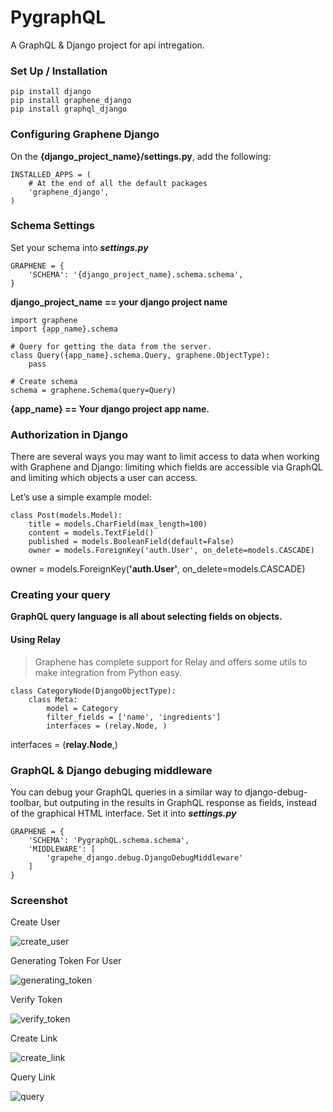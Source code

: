 # PygraphQL
A GraphQL & Django project for api intregation.
### Set Up / Installation
```
pip install django 
pip install graphene_django
pip install graphql_django
```
### Configuring Graphene Django

On the **{django_project_name}/settings.py**, add the following:
```
INSTALLED_APPS = (
    # At the end of all the default packages
    'graphene_django',
)
```
### Schema Settings
Set your schema into **_settings.py_**
```
GRAPHENE = {
    'SCHEMA': '{django_project_name}.schema.schema',
}
```
**django_project_name == your django project name**
```
import graphene
import {app_name}.schema

# Query for getting the data from the server.
class Query({app_name}.schema.Query, graphene.ObjectType):
    pass

# Create schema
schema = graphene.Schema(query=Query)
```
**{app_name} == Your django project app name.**

### Authorization in Django
There are several ways you may want to limit access to data when working with Graphene and Django: 
limiting which fields are accessible via GraphQL and limiting which objects a user can access.

Let’s use a simple example model:
```
class Post(models.Model):
    title = models.CharField(max_length=100)
    content = models.TextField()
    published = models.BooleanField(default=False)
    owner = models.ForeignKey('auth.User', on_delete=models.CASCADE)

```
owner = models.ForeignKey(**'auth.User'**, on_delete=models.CASCADE)

### Creating your query
**GraphQL query language is all about selecting fields on objects.**

#### Using Relay
>Graphene has complete support for Relay and offers some utils to make integration from Python easy.

```.env
class CategoryNode(DjangoObjectType):
    class Meta:
        model = Category
        filter_fields = ['name', 'ingredients']
        interfaces = (relay.Node, )
```
interfaces = (**relay.Node**,)

### GraphQL & Django debuging middleware

You can debug your GraphQL queries in a similar way to django-debug-toolbar, but outputing in the results in 
GraphQL response as fields, instead of the graphical HTML interface.
Set it into **_settings.py_**
```.env
GRAPHENE = {
    'SCHEMA': 'PygraphQL.schema.schema',
    'MIDDLEWARE': [
        'grapehe_django.debug.DjangoDebugMiddleware'
    ]
}
```
### Screenshot
Create User

![create_user](https://user-images.githubusercontent.com/15167039/53692245-98e50980-3db6-11e9-9caf-262d1d8e45bf.png)


Generating Token For User

![generating_token](https://user-images.githubusercontent.com/15167039/53692273-eb262a80-3db6-11e9-8975-550ae3121665.png)


Verify Token

![verify_token](https://user-images.githubusercontent.com/15167039/53692282-17da4200-3db7-11e9-879b-97d7f85bbfbe.png)

Create Link

![create_link](https://user-images.githubusercontent.com/15167039/53711349-f4250380-3e6b-11e9-83b7-22efdeff4fee.png)


Query Link

![query](https://user-images.githubusercontent.com/15167039/53711408-2f273700-3e6c-11e9-8d4d-0a2eaf02ca63.png)

